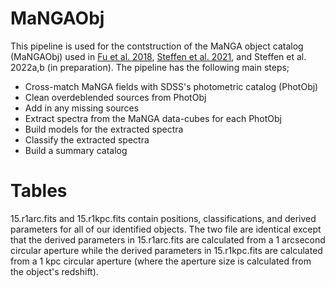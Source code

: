 # MaNGAObj
This pipeline is used for the contstruction of the MaNGA object catalog (MaNGAObj) used in [Fu et al. 2018](https://ui.adsabs.harvard.edu/abs/2018ApJ...856...93F/abstract), [Steffen et al. 2021](https://ui.adsabs.harvard.edu/abs/2021ApJ...909..120S/abstract), and Steffen et al. 2022a,b (in preparation). The pipeline has the following main steps;
- Cross-match MaNGA fields with SDSS's photometric catalog (PhotObj)
- Clean overdeblended sources from PhotObj
- Add in any missing sources
- Extract spectra from the MaNGA data-cubes for each PhotObj
- Build models for the extracted spectra
- Classify the extracted spectra
- Build a summary catalog

# Tables
15.r1arc.fits and 15.r1kpc.fits contain positions, classifications, and derived parameters for all of our identified objects. The two file are identical except that the derived parameters in 15.r1arc.fits are calculated from a 1 arcsecond circular aperture while the derived parameters in 15.r1kpc.fits are calculated from a 1 kpc circular aperture (where the aperture size is calculated from the object's redshift). 
